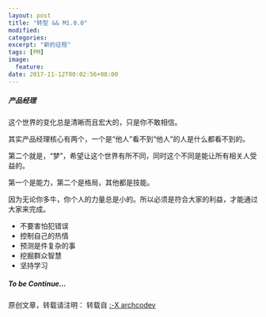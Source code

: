 ```yaml
---
layout: post
title: "转型 && M1.0.0"
modified:
categories: 
excerpt: "新的征程"
tags: [PM]
image:
  feature:
date: 2017-11-12T00:02:56+08:00
---
```

##### 产品经理

这个世界的变化总是清晰而且宏大的，只是你不敢相信。 


其实产品经理核心有两个，一个是“他人"看不到“他人”的人是什么都看不到的。 


第二个就是，“梦”，希望让这个世界有所不同，同时这个不同是能让所有相关人受益的。 


第一个是能力，第二个是格局，其他都是技能。 


因为无论你多牛，你个人的力量总是小的。所以必须是符合大家的利益，才能通过大家来完成。 



* 不要害怕犯错误
* 控制自己的热情
* 预测是件复杂的事
* 挖掘群众智慧
* 坚持学习

##### To be Continue…

原创文章，转载请注明： 转载自 <a href="http://archcodev.com">:-X archcodev</a>
